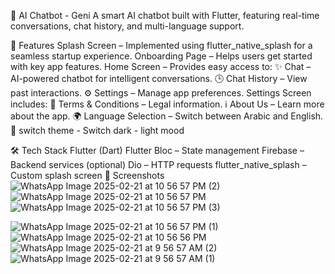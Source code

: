🚀 AI Chatbot - Geni
A smart AI chatbot built with Flutter, featuring real-time conversations, chat history, and multi-language support.

📱 Features
Splash Screen – Implemented using flutter_native_splash for a seamless startup experience.
Onboarding Page – Helps users get started with key app features.
Home Screen – Provides easy access to:
✨ Chat – AI-powered chatbot for intelligent conversations.
🕒 Chat History – View past interactions.
⚙️ Settings – Manage app preferences.
Settings Screen includes:
📜 Terms & Conditions – Legal information.
ℹ️ About Us – Learn more about the app.
🌍 Language Selection – Switch between Arabic and English.
🌙 switch theme - Switch dark - light mood

🛠️ Tech Stack
Flutter (Dart)
Flutter Bloc – State management
Firebase – Backend services (optional)
Dio – HTTP requests
flutter_native_splash – Custom splash screen
📸 Screenshots
![WhatsApp Image 2025-02-21 at 10 56 57 PM (2)](https://github.com/user-attachments/assets/7a24a9c6-00e5-4d0e-b713-2a298db7d353)
![WhatsApp Image 2025-02-21 at 10 56 57 PM](https://github.com/user-attachments/assets/4e8767b1-5f7b-4725-997d-c06422136eac)
![WhatsApp Image 2025-02-21 at 10 56 57 PM (3)](https://github.com/user-attachments/assets/d2f47714-7b6e-49bb-9165-935705163539)

![WhatsApp Image 2025-02-21 at 10 56 57 PM (1)](https://github.com/user-attachments/assets/6e789ed2-9b49-4a31-9b2f-a0be11693581)
![WhatsApp Image 2025-02-21 at 10 56 56 PM](https://github.com/user-attachments/assets/d4eba85a-7648-40e0-a477-11bb3a3f036f)
![WhatsApp Image 2025-02-21 at 9 56 57 AM (2)](https://github.com/user-attachments/assets/ade546fd-2db3-4970-bfbf-2d900a624d5e)
![WhatsApp Image 2025-02-21 at 9 56 57 AM (1)](https://github.com/user-attachments/assets/dc434469-6427-4272-8366-74a4978a8d17)

